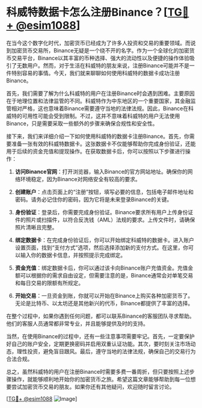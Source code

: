 # 科威特数据卡怎么注册Binance？[[TG💪+ @esim1088](https://t.me/s/esim1088)]

在当今这个数字化时代，加密货币已经成为了许多人投资和交易的重要领域。而说到加密货币交易所，Binance无疑是一个绕不开的名字。作为一个全球化的加密货币交易平台，Binance以其丰富的币种选择、强大的流动性以及便捷的操作体验吸引了无数用户。然而，对于生活在科威特的朋友来说，注册Binance可能并不是一件特别容易的事情。今天，我们就来聊聊如何使用科威特的数据卡成功注册Binance。

首先，我们需要了解为什么科威特的用户在注册Binance时会遇到困难。主要原因在于地理位置和法律监管的不同。科威特作为中东地区的一个重要国家，其金融监管相对严格，这也意味着Binance需要遵守当地的法律法规。因此，Binance在科威特的可用性可能会受到限制。不过，这并不意味着科威特的用户无法使用Binance，只是需要采取一些额外的步骤来确保合规性和安全性。

接下来，我们来详细介绍一下如何使用科威特的数据卡注册Binance。首先，你需要准备一张有效的科威特数据卡。这张数据卡不仅能够帮助你完成身份验证，还能用于后续的资金充值和提现操作。在获取数据卡后，你可以按照以下步骤进行操作：

1. **访问Binance官网**：打开浏览器，输入Binance的官方网站地址。确保你的网络环境稳定，因为Binance对网络安全有较高的要求。

2. **创建账户**：点击页面上的“注册”按钮，填写必要的信息，包括电子邮件地址和密码。请务必记住你的密码，因为它将是未来登录Binance的关键。

3. **身份验证**：登录后，你需要完成身份验证。Binance要求所有用户上传身份证件的照片或扫描件，以符合反洗钱（AML）法规的要求。上传文件时，请确保照片清晰且完整。

4. **绑定数据卡**：在完成身份验证后，你可以开始绑定科威特的数据卡。进入账户设置页面，找到“支付方式”选项，然后选择添加新的支付方式。在这里，你可以输入你的数据卡信息，并按照提示完成绑定。

5. **资金充值**：绑定数据卡后，你可以通过该卡向Binance账户充值资金。充值金额可以根据你的需求自由设定，但需要注意的是，Binance通常会对单笔交易和每日交易的限额有所规定。

6. **开始交易**：一旦资金到账，你就可以开始在Binance上购买各种加密货币了。无论是比特币、以太坊还是其他新兴的代币，Binance都提供了丰富的选择。

在整个过程中，如果你遇到任何问题，都可以联系Binance的客服团队寻求帮助。他们的客服人员通常都非常专业，并且能够提供及时的支持。

当然，在使用Binance的过程中，还有一些注意事项需要牢记。首先，一定要保护好自己的账户安全，定期更换密码并启用双重认证功能。其次，要时刻关注市场动态，理性投资，避免盲目跟风。最后，遵守当地的法律法规，确保自己的交易行为合法合规。

总之，虽然科威特的用户在注册Binance时需要多费一番周折，但只要按照上述步骤操作，就能够顺利地开始你的加密货币之旅。希望这篇文章能够帮助到每一位想要尝试加密货币交易的朋友。如果你还有其他疑问，欢迎随时留言讨论。

[[TG💪+ @esim1088](https://t.me/s/esim1088) ![Image](https://i.postimg.cc/4NQfJmqS/Snipaste-2025-05-13-00-14-12.png)]